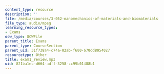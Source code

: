 ```yaml
---
content_type: resource
description: ''
file: /media/courses/3-052-nanomechanics-of-materials-and-biomaterials-spring-2007/821ba1ecd664adff3258cc99b01488b1_exam1_review.mp3
file_type: audio/mpeg
learning_resource_types:
- Exams
ocw_type: OCWFile
parent_title: Exams
parent_type: CourseSection
parent_uid: 31f738a4-c74a-02ab-f600-670dd8954027
resourcetype: Other
title: exam1_review.mp3
uid: 821ba1ec-d664-adff-3258-cc99b01488b1
---
```


